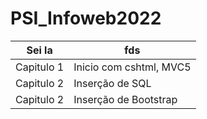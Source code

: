# PSI_Infoweb2022

| Sei la | fds      |
|------------|----------------------|
| Capitulo 1 | Inicio com cshtml, MVC5 |
| Capitulo 2 | Inserção de SQL|
| Capitulo 2 | Inserção de Bootstrap |
